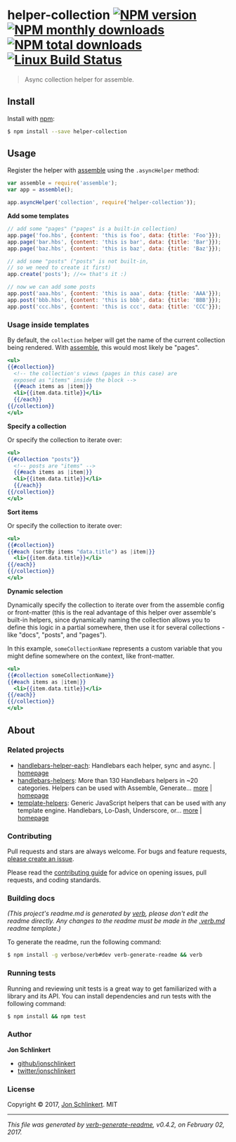 # helper-collection [![NPM version](https://img.shields.io/npm/v/helper-collection.svg?style=flat)](https://www.npmjs.com/package/helper-collection) [![NPM monthly downloads](https://img.shields.io/npm/dm/helper-collection.svg?style=flat)](https://npmjs.org/package/helper-collection)  [![NPM total downloads](https://img.shields.io/npm/dt/helper-collection.svg?style=flat)](https://npmjs.org/package/helper-collection) [![Linux Build Status](https://img.shields.io/travis/helpers/helper-collection.svg?style=flat&label=Travis)](https://travis-ci.org/helpers/helper-collection)

> Async collection helper for assemble.

## Install

Install with [npm](https://www.npmjs.com/):

```sh
$ npm install --save helper-collection
```

## Usage

Register the helper with [assemble](https://github.com/assemble/assemble) using the `.asyncHelper` method:

```js
var assemble = require('assemble');
var app = assemble();

app.asyncHelper('collection', require('helper-collection'));
```

**Add some templates**

```js
// add some "pages" ("pages" is a built-in collection)
app.page('foo.hbs', {content: 'this is foo', data: {title: 'Foo'}});
app.page('bar.hbs', {content: 'this is bar', data: {title: 'Bar'}});
app.page('baz.hbs', {content: 'this is baz', data: {title: 'Baz'}});

// add some "posts" ("posts" is not built-in, 
// so we need to create it first)
app.create('posts'); //<= that's it :)

// now we can add some posts
app.post('aaa.hbs', {content: 'this is aaa', data: {title: 'AAA'}});
app.post('bbb.hbs', {content: 'this is bbb', data: {title: 'BBB'}});
app.post('ccc.hbs', {content: 'this is ccc', data: {title: 'CCC'}});
```

### Usage inside templates

By default, the `collection` helper will get the name of the current collection being rendered. With [assemble](https://github.com/assemble/assemble), this would most likely be "pages".

```handlebars
<ul>
{{#collection}}
  <!-- the collection's views (pages in this case) are 
  exposed as "items" inside the block -->
  {{#each items as |item|}}
  <li>{{item.data.title}}</li>
  {{/each}}
{{/collection}}
</ul>
```

**Specify a collection**

Or specify the collection to iterate over:

```handlebars
<ul>
{{#collection "posts"}}
  <!-- posts are "items" -->
  {{#each items as |item|}}
  <li>{{item.data.title}}</li>
  {{/each}}
{{/collection}}
</ul>
```

**Sort items**

Or specify the collection to iterate over:

```handlebars
<ul>
{{#collection}}
{{#each (sortBy items "data.title") as |item|}}
  <li>{{item.data.title}}</li>
{{/each}}
{{/collection}}
</ul>
```

**Dynamic selection**

Dynamically specify the collection to iterate over from the assemble config or front-matter (this is the real advantage of this helper over assemble's built-in helpers, since dynamically naming the collection allows you to define this logic in a partial somewhere, then use it for several collections - like "docs", "posts", and "pages").

In this example, `someCollectionName` represents a custom variable that you might define somewhere on the context, like front-matter.

```handlebars
<ul>
{{#collection someCollectionName}}
{{#each items as |item|}}
  <li>{{item.data.title}}</li>
{{/each}}
{{/collection}}
</ul>
```

## About

### Related projects

* [handlebars-helper-each](https://www.npmjs.com/package/handlebars-helper-each): Handlebars each helper, sync and async. | [homepage](https://github.com/helpers/handlebars-helper-each "Handlebars each helper, sync and async.")
* [handlebars-helpers](https://www.npmjs.com/package/handlebars-helpers): More than 130 Handlebars helpers in ~20 categories. Helpers can be used with Assemble, Generate… [more](https://github.com/assemble/handlebars-helpers) | [homepage](https://github.com/assemble/handlebars-helpers "More than 130 Handlebars helpers in ~20 categories. Helpers can be used with Assemble, Generate, Verb, Ghost, gulp-handlebars, grunt-handlebars, consolidate, or any node.js/Handlebars project.")
* [template-helpers](https://www.npmjs.com/package/template-helpers): Generic JavaScript helpers that can be used with any template engine. Handlebars, Lo-Dash, Underscore, or… [more](https://github.com/jonschlinkert/template-helpers) | [homepage](https://github.com/jonschlinkert/template-helpers "Generic JavaScript helpers that can be used with any template engine. Handlebars, Lo-Dash, Underscore, or any engine that supports helper functions.")

### Contributing

Pull requests and stars are always welcome. For bugs and feature requests, [please create an issue](../../issues/new).

Please read the [contributing guide](.github/contributing.md) for advice on opening issues, pull requests, and coding standards.

### Building docs

_(This project's readme.md is generated by [verb](https://github.com/verbose/verb-generate-readme), please don't edit the readme directly. Any changes to the readme must be made in the [.verb.md](.verb.md) readme template.)_

To generate the readme, run the following command:

```sh
$ npm install -g verbose/verb#dev verb-generate-readme && verb
```

### Running tests

Running and reviewing unit tests is a great way to get familiarized with a library and its API. You can install dependencies and run tests with the following command:

```sh
$ npm install && npm test
```

### Author

**Jon Schlinkert**

* [github/jonschlinkert](https://github.com/jonschlinkert)
* [twitter/jonschlinkert](https://twitter.com/jonschlinkert)

### License

Copyright © 2017, [Jon Schlinkert](https://github.com/jonschlinkert).
MIT

***

_This file was generated by [verb-generate-readme](https://github.com/verbose/verb-generate-readme), v0.4.2, on February 02, 2017._